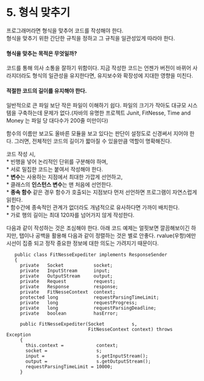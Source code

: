 # 5. 형식 맞추기

프로그래머라면 형식을 맞추어 코드를 작성해야 한다.   
형식을 맞추기 위한 간단한 규칙을 정하고 그 규칙을 일관성있게 따라야 한다.

#### 형식을 맞추는 목적은 무엇일까?

코드를 통해 의사 소통을 잘하기 위함이다. 지금 작성한 코드는 언젠가 버전이 바뀌어 사라지더라도 형식의 일관성을 유지한다면, 유지보수와 확장성에 지대한 영향을 미친다.

#### 적절한 코드의 길이를 유지해야 한다.

일반적으로 큰 파일 보단 작은 파일이 이해하기 쉽다. 파일의 크기가 작아도 대규모 시스템을 구축하는데 문제가 없다.\(자바의 유명한 프로젝트 Junit, FitNesse, Time and Money 는 파일 당 대다수가 200줄 미만이다\)

함수의 이름만 보고도 올바른 모듈을 보고 있다는 판단이 설정도로 신경써서 지어야 한다. 그러면, 전체적인 코드의 길이가 짧아질 수 있을만큼 역할이 명확해진다.

코드 작성 시,   
\* 빈행을 넣어 논리적인 단위를 구분해야 하며,   
\* 서로 밀집한 코드는 붙여서 작성해야 한다.  
\* **변수**는 사용하는 지점에서 최대한 가깝게 선언하고,   
\* 클래스의 **인스턴스 변수**는 맨 처음에 선언한다.  
\* **종속 함수** 같은 경우 함수가 호출되는 지점보다 먼저 선언하면 프로그램이 자연스럽게 읽힌다.  
\* 함수간에 종속적인 관계가 없더라도 개념적으로 유사하다면 가까이 배치한다.  
\* 가로 행의 길이는 최대 120자를 넘어가지 않게 작성한다.

다음과 같이 작성하는 것은 조심해야 한다. 아래 코드 예제는 얼핏보면 깔끔해보이긴 하지만, 탭이나 공백을 활용해 다음과 같이 정렬하는 것은 별로 안좋다. rvalue\(우항\)에만 시선이 집중 되고 정작 중요한 정보에 대한 의도는 가려지기 때문이다.

```text
   public class FitNesseExpediter implements ResponseSender
   {
     private   Socket           socket;
     private   InputStream      input;
     private   OutputStream     output;
     private   Request          request;
     private   Response         response;
     private   FitNesseContext  context;
     protected long             requestParsingTimeLimit;
     private   long             requestProgress;
     private   long             requestParsingDeadline;
     private   boolean          hasError;
 
     public FitNesseExpediter(Socket          s, 
                              FitNesseContext context) throws Exception
     {
       this.context =            context;
       socket =                  s;
       input =                   s.getInputStream();
       output =                  s.getOutputStream();
       requestParsingTimeLimit = 10000;
     }
```



